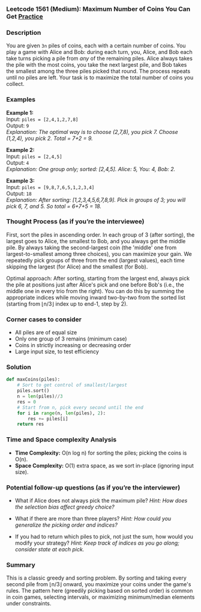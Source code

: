 ### Leetcode 1561 (Medium): Maximum Number of Coins You Can Get [Practice](https://leetcode.com/problems/maximum-number-of-coins-you-can-get)

### Description  
You are given `3n` piles of coins, each with a certain number of coins. You play a game with Alice and Bob: during each turn, you, Alice, and Bob each take turns picking a pile from *any* of the remaining piles. Alice always takes the pile with the most coins, you take the next largest pile, and Bob takes the smallest among the three piles picked that round. The process repeats until no piles are left. Your task is to maximize the total number of coins you collect.

### Examples  

**Example 1:**  
Input: `piles = [2,4,1,2,7,8]`  
Output: `9`  
*Explanation: The optimal way is to choose (2,7,8), you pick 7. Choose (1,2,4), you pick 2. Total = 7+2 = 9.*

**Example 2:**  
Input: `piles = [2,4,5]`  
Output: `4`  
*Explanation: One group only; sorted: [2,4,5]. Alice: 5, You: 4, Bob: 2.*

**Example 3:**  
Input: `piles = [9,8,7,6,5,1,2,3,4]`  
Output: `18`  
*Explanation: After sorting: [1,2,3,4,5,6,7,8,9]. Pick in groups of 3; you will pick 6, 7, and 5. So total = 6+7+5 = 18.*


### Thought Process (as if you’re the interviewee)  
First, sort the piles in ascending order. In each group of 3 (after sorting), the largest goes to Alice, the smallest to Bob, and you always get the middle pile. By always taking the second-largest coin (the 'middle' one from largest-to-smallest among three choices), you can maximize your gain. We repeatedly pick groups of three from the end (largest values), each time skipping the largest (for Alice) and the smallest (for Bob).

Optimal approach: After sorting, starting from the largest end, always pick the pile at positions just after Alice's pick and one before Bob's (i.e., the middle one in every trio from the right). You can do this by summing the appropriate indices while moving inward two-by-two from the sorted list (starting from ⌊n/3⌋ index up to end-1, step by 2).


### Corner cases to consider  
- All piles are of equal size
- Only one group of 3 remains (minimum case)
- Coins in strictly increasing or decreasing order
- Large input size, to test efficiency


### Solution

```python
def maxCoins(piles):
    # Sort to get control of smallest/largest
    piles.sort()
    n = len(piles)//3
    res = 0
    # Start from n, pick every second until the end
    for i in range(n, len(piles), 2):
        res += piles[i]
    return res
```

### Time and Space complexity Analysis  

- **Time Complexity:** O(n log n) for sorting the piles; picking the coins is O(n).
- **Space Complexity:** O(1) extra space, as we sort in-place (ignoring input size).


### Potential follow-up questions (as if you’re the interviewer)  

- What if Alice does not always pick the maximum pile?
  *Hint: How does the selection bias affect greedy choice?*

- What if there are more than three players?
  *Hint: How could you generalize the picking order and indices?*

- If you had to return which piles to pick, not just the sum, how would you modify your strategy?
  *Hint: Keep track of indices as you go along; consider state at each pick.*

### Summary
This is a classic greedy and sorting problem. By sorting and taking every second pile from ⌊n/3⌋ onward, you maximize your coins under the game's rules. The pattern here (greedily picking based on sorted order) is common in coin games, selecting intervals, or maximizing minimum/median elements under constraints.